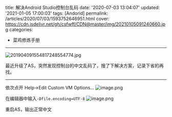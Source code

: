 title: 解决Android Studio控制台乱码
date: '2020-07-03 13:04:07'
updated: '2021-01-05 17:00:03'
tags: [Andorid]
permalink: /articles/2020/07/03/1593752646951.html
cover: https://cdn.jsdelivr.net/gh/csfwff/CDN@master/img/20210105091240660.jpg
categories: 
- 菜鸡修炼手册

---
![201904091554817248554774.jpg](https://cdn.jsdelivr.net/gh/csfwff/CDN@master/img/20210105091240660.jpg)

最近升级了AS，突然发现控制台的中文乱码了，搜了下解决方案，记录下省的再找。

---

依次点开 Help->Edit Custom VM Options...
![image.png](https://cdn.jsdelivr.net/gh/csfwff/CDN@master/img/20210105091340942.png)

在编辑器中输入`-Dfile.encoding=UTF-8`
![image.png](https://cdn.jsdelivr.net/gh/csfwff/CDN@master/img/20210105091441332.png)

重启AS，输出正常中文

